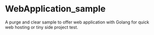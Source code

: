 # WebApplication_sample
A purge and clear sample to offer web application with Golang for quick web hosting or tiny side project test.
